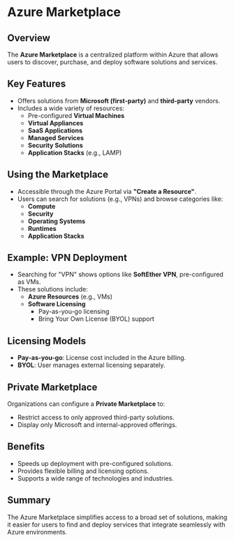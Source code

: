 # Azure Marketplace

## Overview
The **Azure Marketplace** is a centralized platform within Azure that allows users to discover, purchase, and deploy software solutions and services.

## Key Features
- Offers solutions from **Microsoft (first-party)** and **third-party** vendors.
- Includes a wide variety of resources:
  - Pre-configured **Virtual Machines**
  - **Virtual Appliances**
  - **SaaS Applications**
  - **Managed Services**
  - **Security Solutions**
  - **Application Stacks** (e.g., LAMP)

## Using the Marketplace
- Accessible through the Azure Portal via **"Create a Resource"**.
- Users can search for solutions (e.g., VPNs) and browse categories like:
  - **Compute**
  - **Security**
  - **Operating Systems**
  - **Runtimes**
  - **Application Stacks**

## Example: VPN Deployment
- Searching for "VPN" shows options like **SoftEther VPN**, pre-configured as VMs.
- These solutions include:
  - **Azure Resources** (e.g., VMs)
  - **Software Licensing**
    - Pay-as-you-go licensing
    - Bring Your Own License (BYOL) support

## Licensing Models
- **Pay-as-you-go**: License cost included in the Azure billing.
- **BYOL**: User manages external licensing separately.

## Private Marketplace
Organizations can configure a **Private Marketplace** to:
- Restrict access to only approved third-party solutions.
- Display only Microsoft and internal-approved offerings.

## Benefits
- Speeds up deployment with pre-configured solutions.
- Provides flexible billing and licensing options.
- Supports a wide range of technologies and industries.

## Summary
The Azure Marketplace simplifies access to a broad set of solutions, making it easier for users to find and deploy services that integrate seamlessly with Azure environments.

